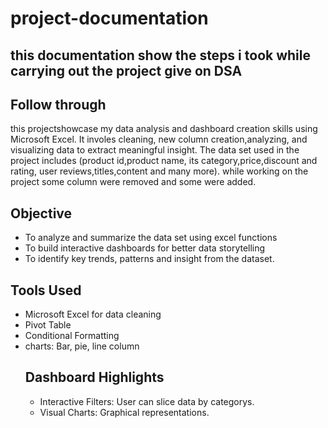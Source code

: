 # project-documentation
## this documentation show the steps i took while carrying out the project give on DSA
##  Follow through
this projectshowcase my data analysis and dashboard creation skills using Microsoft Excel. It involes cleaning, new column creation,analyzing, and visualizing data to extract meaningful insight. The data set used in the project includes (product id,product name, its category,price,discount and rating, user reviews,titles,content and many more).
while working on the project some column were removed and some were added.
## Objective
 - To analyze and summarize the data set using excel functions
 -  To build interactive dashboards for better data storytelling
 -  To identify key trends, patterns and insight from the dataset.
  ## Tools Used
  - Microsoft Excel for data cleaning
  - Pivot Table
  - Conditional Formatting
  - charts: Bar, pie, line column
    ## Dashboard Highlights
    - Interactive Filters: User can slice data by categorys.
    - Visual Charts: Graphical representations.
    
